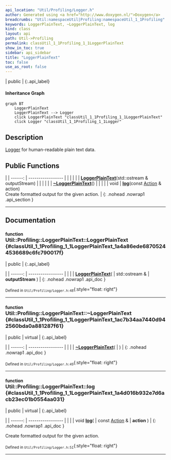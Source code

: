 ```yaml
---
api_location: "Util/Profiling/Logger.h"
author: Generated using <a href="http://www.doxygen.nl/">Doxygen</a>
breadcrumbs: "Util:namespaceUtil|Profiling:namespaceUtil_1_1Profiling"
keywords: LoggerPlainText, ~LoggerPlainText, log
kind: class
layout: api
path: Util->Profiling
permalink: classUtil_1_1Profiling_1_1LoggerPlainText
show_in_toc: true
sidebar: api_sidebar
title: "LoggerPlainText"
toc: false
use_as_root: false
---
```


| public |
{:.api_label}

#### Inheritance Graph

```mermaid
graph BT
	LoggerPlainText
	LoggerPlainText --> Logger
	click LoggerPlainText "classUtil_1_1Profiling_1_1LoggerPlainText"
	click Logger "classUtil_1_1Profiling_1_1Logger"
```

## Description

[Logger](classUtil_1_1Profiling_1_1Logger) for human-readable plain text data.



## Public Functions

|
| ------: | ----------------- |
|  | |
|  | **[LoggerPlainText](#classUtil_1_1Profiling_1_1LoggerPlainText_1a4a86ede68705244536689c6fc790017f)**(std::ostream & outputStream) |
|  | |
|  | **[~LoggerPlainText](#classUtil_1_1Profiling_1_1LoggerPlainText_1ac7b34aa7440d942560bda0a881287f61)**() |
|  | |
| void | **[log](#classUtil_1_1Profiling_1_1LoggerPlainText_1a4d016b932e7d6acb23ec01b0554aa031)**(const [Action](namespaceUtil_1_1Profiling#namespaceUtil_1_1Profiling_1a2752208fc58834edce6af19c8b9c7710) & action) <br/> Create formatted output for the given action. |
{: .nohead .nowrap1 .api_section }


-------------------------------------------------------------------

## Documentation

### <small>function</small><br/> Util::Profiling::LoggerPlainText::LoggerPlainText {#classUtil_1_1Profiling_1_1LoggerPlainText_1a4a86ede68705244536689c6fc790017f}

| public |
{:.api_label}

|
| ------: | ----------------- |
|  |
|  **[LoggerPlainText](#classUtil_1_1Profiling_1_1LoggerPlainText_1a4a86ede68705244536689c6fc790017f)**( | std::ostream & | **outputStream** ) |
{: .nohead .nowrap1 .api_doc }





<sub>Defined in `Util/Profiling/Logger.h:48`</sub>{:style="float: right"}

-------------------------------------------------------------------

### <small>function</small><br/> Util::Profiling::LoggerPlainText::~LoggerPlainText {#classUtil_1_1Profiling_1_1LoggerPlainText_1ac7b34aa7440d942560bda0a881287f61}

| public | virtual |
{:.api_label}

|
| ------: | ----------------- |
|  |
|  **[~LoggerPlainText](#classUtil_1_1Profiling_1_1LoggerPlainText_1ac7b34aa7440d942560bda0a881287f61)**( |  ) |
{: .nohead .nowrap1 .api_doc }





<sub>Defined in `Util/Profiling/Logger.h:49`</sub>{:style="float: right"}

-------------------------------------------------------------------

### <small>function</small><br/> Util::Profiling::LoggerPlainText::log {#classUtil_1_1Profiling_1_1LoggerPlainText_1a4d016b932e7d6acb23ec01b0554aa031}

| public | virtual |
{:.api_label}

|
| ------: | ----------------- |
|  |
| void **[log](#classUtil_1_1Profiling_1_1LoggerPlainText_1a4d016b932e7d6acb23ec01b0554aa031)**( | const [Action](namespaceUtil_1_1Profiling#namespaceUtil_1_1Profiling_1a2752208fc58834edce6af19c8b9c7710) & | **action** ) |
{: .nohead .nowrap1 .api_doc }

Create formatted output for the given action.





<sub>Defined in `Util/Profiling/Logger.h:51`</sub>{:style="float: right"}

-------------------------------------------------------------------

